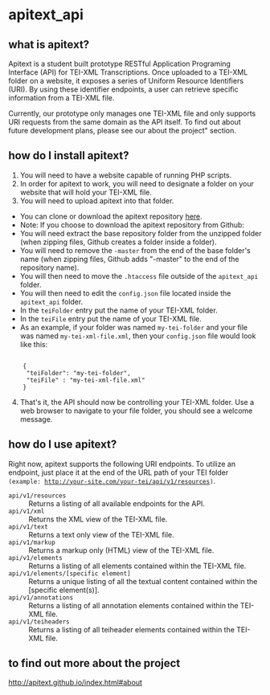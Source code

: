 # apitext_api
## what is apitext?</h3>
Apitext is a student built prototype RESTful Application Programing Interface (API) for TEI-XML Transcriptions. Once uploaded to a TEI-XML folder on a website, it exposes a series of Uniform Resource Identifiers (URI). By using these identifier endpoints, a user can retrieve specific information from a TEI-XML file.

Currently, our prototype only manages one TEI-XML file and only supports URI requests from the same domain as the API itself. To find out about future development plans, please see our about the project" section.

## how do I install apitext?
1. You will need to have a website capable of running PHP scripts.
2. In order for apitext to work, you will need to designate a folder on your website that will hold your TEI-XML file.
3. You will need to upload apitext into that folder.
 * You can clone or download the apitext repository <a href="https://github.com/apitext/apitext_api">here</a>.
 * Note: If you choose to download the apitext repository from Github:
 * You will need extract the base repository folder from the unzipped folder (when zipping files, Github creates a folder inside a folder).
 * You will need to remove the <code>-master</code> from the end of the base folder's name (when zipping files, Github adds "-master" to the end of the repository name).
 * You will then need to move the <code>.htaccess</code> file outside of the <code>apitext_api</code> folder.
 * You will then need to edit the <code>config.json</code> file located inside the <code>apitext_api</code> folder.
 * In the <code>teiFolder</code> entry put the name of your TEI-XML folder.
 * In the <code>teiFile</code> entry put the name of your TEI-XML file.
 * As an example, if your folder was named <code>my-tei-folder</code> and your file was named <code>my-tei-xml-file.xml</code>, then your <code>config.json</code> file would look like this:
<pre><code>
	{
	 "teiFolder": "my-tei-folder",
	 "teiFile" : "my-tei-xml-file.xml"
	}
</code></pre>
4. That's it, the API should now be controlling your TEI-XML folder. Use a web browser to navigate to your file folder, you should see a welcome message.

## how do I use apitext?
Right now, apitext supports the following URI endpoints. To utilize an endpoint, just place it at the end of the URL path of your TEI folder <code>(example: http://your-site.com/your-tei/api/v1/resources)</code>.
<dl>
<dt><code>api/v1/resources</code></dt>
<dd>Returns a listing of all available endpoints for the API.</dd>
<dt><code>api/v1/xml</code></dt>
<dd>Returns the XML view of the TEI-XML file.</dd>
<dt><code>api/v1/text</code></dt>
<dd>Returns a text only view of the TEI-XML file.</dd>
<dt><code>api/v1/markup</code></dt>
<dd>Returns a markup only (HTML) view of the TEI-XML file.</dd>
<dt><code>api/v1/elements</code></dt>
<dd>Returns a listing of all elements contained within the TEI-XML file.</dd>
<dt><code>api/v1/elements/[specific element]</code></dt>
<dd>Returns a unique listing of all the textual content contained within the [specific element(s)].</dd>
<dt><code>api/v1/annotations</code></dt>
<dd>Returns a listing of all annotation elements contained within the TEI-XML file.</dd>
<dt><code>api/v1/teiheaders</code></dt>
<dd>Returns a listing of all teiheader elements contained within the TEI-XML file.</dd>
</dl>

## to find out more about the project
http://apitext.github.io/index.html#about
